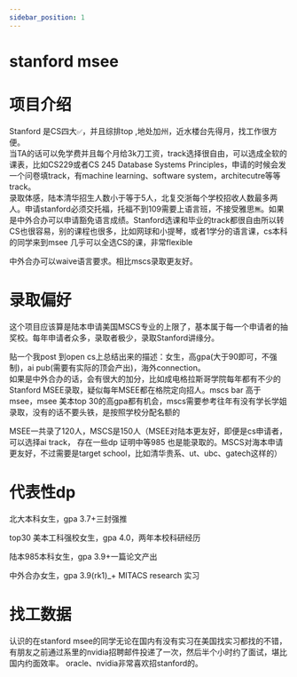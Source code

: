 ```yaml
---
sidebar_position: 1
---
```


# stanford msee

# 项目介绍
Stanford 是CS四大`✅`，并且综排top ,地处加州，近水楼台先得月，找工作很方便。  
当TA的话可以免学费并且每个月给3k刀工资，track选择很自由，可以选成全软的课表，比如CS229或者CS 245 Database Systems Principles，申请的时候会发一个问卷填track，有machine learning、software system，architecutre等等track。  
录取体感，陆本清华招生人数小于等于5人，北复交浙每个学校招收人数最多两人。申请stanford必须交托福，托福不到109需要上语言班，不接受雅思`🈚️`。如果是中外合办可以申请豁免语言成绩。Stanford选课和毕业的track都很自由所以转CS也很容易，别的课程也很多，比如网球和小提琴，或者1学分的语言课，cs本科的同学来到msee 几乎可以全选CS的课，非常flexible

中外合办可以waive语言要求。相比mscs录取更友好。

# 录取偏好

这个项目应该算是陆本申请美国MSCS专业的上限了，基本属于每一个申请者的抽奖校。每年申请者众多，录取者极少，录取Stanford讲缘分。

贴一个我post 到open cs上总结出来的描述：女生，高gpa(大于90即可，不强制)，ai pub(需要有实际的顶会产出)，海外connection。  
如果是中外合办的话，会有很大的加分，比如成电格拉斯哥学院每年都有不少的Stanford MSEE录取，疑似每年MSEE都在格院定向招人。mscs bar 高于msee，msee 美本top 30的高gpa都有机会，mscs需要参考往年有没有学长学姐录取，没有的话不要头铁，是按照学校分配名额的

MSEE一共录了120人，MSCS是150人（MSEE对陆本更友好，即便是cs申请者，可以选择ai track， 存在一些dp 证明中等985 也是能录取的。MSCS对海本申请更友好，不过需要是target school，比如清华贵系、ut、ubc、gatech这样的）

# 代表性dp
北大本科女生，gpa 3.7+三封强推

top30 美本工科强校女生，gpa 4.0，两年本校科研经历

陆本985本科女生，gpa 3.9+一篇论文产出

中外合办女生，gpa 3.9(rk1)_+ MITACS research 实习


# 找工数据
认识的在stanford msee的同学无论在国内有没有实习在美国找实习都找的不错，有朋友之前通过系里的nvidia招聘邮件投递了一次，然后半个小时约了面试，堪比国内约面效率。
oracle、nvidia非常喜欢招stanford的。
